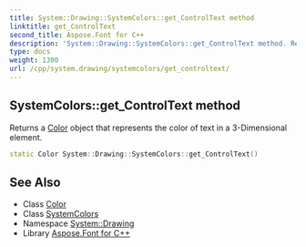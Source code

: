 ```yaml
---
title: System::Drawing::SystemColors::get_ControlText method
linktitle: get_ControlText
second_title: Aspose.Font for C++
description: 'System::Drawing::SystemColors::get_ControlText method. Returns a Color object that represents the color of text in a 3-Dimensional element in C++.'
type: docs
weight: 1300
url: /cpp/system.drawing/systemcolors/get_controltext/
---
```

## SystemColors::get_ControlText method


Returns a [Color](../../color/) object that represents the color of text in a 3-Dimensional element.

```cpp
static Color System::Drawing::SystemColors::get_ControlText()
```

## See Also

* Class [Color](../../color/)
* Class [SystemColors](../)
* Namespace [System::Drawing](../../)
* Library [Aspose.Font for C++](../../../)
